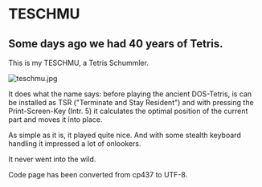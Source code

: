 # TESCHMU

## Some days ago we had 40 years of Tetris.

This is my TESCHMU, a Tetris Schummler.

![teschmu.jpg
](https://github.com/holgerlembke/TESCHMU/blob/46fa8f5033a1622768ee363dc465d833820502d7/teschmu.jpg)

It does what the name says: before playing the ancient DOS-Tetris, is can be installed as TSR ("Terminate and Stay Resident") and with pressing the Print-Screen-Key (Intr. 5) it calculates the optimal position of the current part and moves it into place. 

As simple as it is, it played quite nice. And with some stealth keyboard handling it impressed a lot of onlookers.

It never went into the wild.

Code page has been converted from cp437 to UTF-8.

